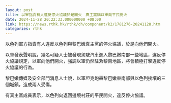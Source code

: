```yaml
---
layout: post
title: 以軍指責有人違反停火協議於是開火　真主黨稱以軍向平民開火
date: 2024-11-28 20:22:33.000000000 +08:00
link: https://news.rthk.hk/rthk/ch/component/k2/1781276-20241128.htm
categories: rthk
---
```


以色列軍方指責有人違反以色列與黎巴嫩真主黨的停火協議，於是向他們開火。

以軍發表聲明說，幾名可疑人士被發現駕駛汽車進入黎巴嫩南部一些地區，違反停火協議規定，以軍向他們開火，強調以軍仍然駐紮黎南地區，將會積極打擊違反停火協議的行為。

黎巴嫩傳媒及安全部門消息人士說，以軍坦克炮轟黎巴嫩東南部與以色列接壤的三個城鎮，造成兩人受傷。

有真主黨成員表示，以色列向返回邊境村莊的平民開火，違反停火協議。
